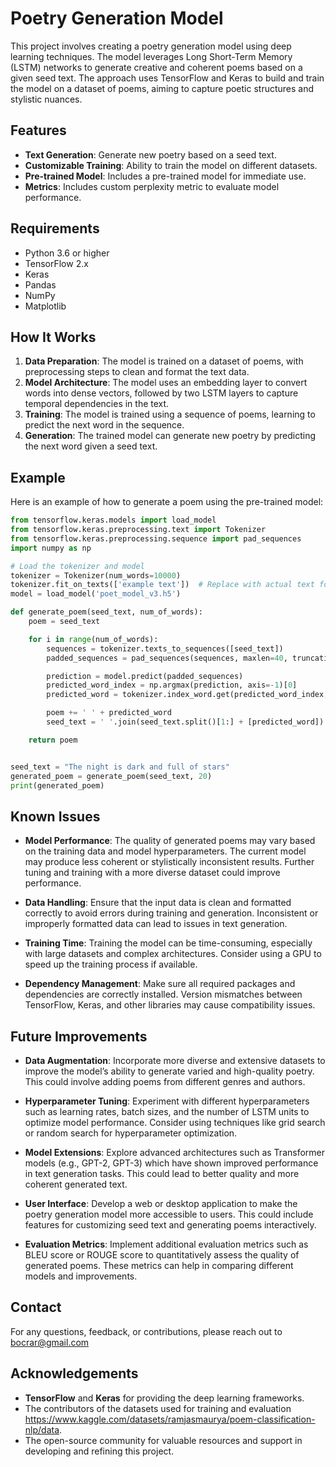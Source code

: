 # Poetry Generation Model

This project involves creating a poetry generation model using deep learning techniques. The model leverages Long Short-Term Memory (LSTM) networks to generate creative and coherent poems based on a given seed text. The approach uses TensorFlow and Keras to build and train the model on a dataset of poems, aiming to capture poetic structures and stylistic nuances.

## Features

- **Text Generation**: Generate new poetry based on a seed text.
- **Customizable Training**: Ability to train the model on different datasets.
- **Pre-trained Model**: Includes a pre-trained model for immediate use.
- **Metrics**: Includes custom perplexity metric to evaluate model performance.

## Requirements

- Python 3.6 or higher
- TensorFlow 2.x
- Keras
- Pandas
- NumPy
- Matplotlib


## How It Works

1. **Data Preparation**: The model is trained on a dataset of poems, with preprocessing steps to clean and format the text data.
2. **Model Architecture**: The model uses an embedding layer to convert words into dense vectors, followed by two LSTM layers to capture temporal dependencies in the text.
3. **Training**: The model is trained using a sequence of poems, learning to predict the next word in the sequence.
4. **Generation**: The trained model can generate new poetry by predicting the next word given a seed text.

## Example

Here is an example of how to generate a poem using the pre-trained model:

```python
from tensorflow.keras.models import load_model
from tensorflow.keras.preprocessing.text import Tokenizer
from tensorflow.keras.preprocessing.sequence import pad_sequences
import numpy as np

# Load the tokenizer and model
tokenizer = Tokenizer(num_words=10000)
tokenizer.fit_on_texts(['example text'])  # Replace with actual text for fitting
model = load_model('poet_model_v3.h5')

def generate_poem(seed_text, num_of_words):
    poem = seed_text

    for i in range(num_of_words):
        sequences = tokenizer.texts_to_sequences([seed_text])
        padded_sequences = pad_sequences(sequences, maxlen=40, truncating='pre')

        prediction = model.predict(padded_sequences)
        predicted_word_index = np.argmax(prediction, axis=-1)[0]
        predicted_word = tokenizer.index_word.get(predicted_word_index, '')

        poem += ' ' + predicted_word
        seed_text = ' '.join(seed_text.split()[1:] + [predicted_word])

    return poem


seed_text = "The night is dark and full of stars"
generated_poem = generate_poem(seed_text, 20)
print(generated_poem)
```
## Known Issues

- **Model Performance**: The quality of generated poems may vary based on the training data and model hyperparameters. The current model may produce less coherent or stylistically inconsistent results. Further tuning and training with a more diverse dataset could improve performance.

- **Data Handling**: Ensure that the input data is clean and formatted correctly to avoid errors during training and generation. Inconsistent or improperly formatted data can lead to issues in text generation.

- **Training Time**: Training the model can be time-consuming, especially with large datasets and complex architectures. Consider using a GPU to speed up the training process if available.

- **Dependency Management**: Make sure all required packages and dependencies are correctly installed. Version mismatches between TensorFlow, Keras, and other libraries may cause compatibility issues.

## Future Improvements

- **Data Augmentation**: Incorporate more diverse and extensive datasets to improve the model’s ability to generate varied and high-quality poetry. This could involve adding poems from different genres and authors.

- **Hyperparameter Tuning**: Experiment with different hyperparameters such as learning rates, batch sizes, and the number of LSTM units to optimize model performance. Consider using techniques like grid search or random search for hyperparameter optimization.

- **Model Extensions**: Explore advanced architectures such as Transformer models (e.g., GPT-2, GPT-3) which have shown improved performance in text generation tasks. This could lead to better quality and more coherent generated text.

- **User Interface**: Develop a web or desktop application to make the poetry generation model more accessible to users. This could include features for customizing seed text and generating poems interactively.

- **Evaluation Metrics**: Implement additional evaluation metrics such as BLEU score or ROUGE score to quantitatively assess the quality of generated poems. These metrics can help in comparing different models and improvements.

## Contact

For any questions, feedback, or contributions, please reach out to bocrar@gmail.com


## Acknowledgements

- **TensorFlow** and **Keras** for providing the deep learning frameworks.
- The contributors of the datasets used for training and evaluation https://www.kaggle.com/datasets/ramjasmaurya/poem-classification-nlp/data.
- The open-source community for valuable resources and support in developing and refining this project.
